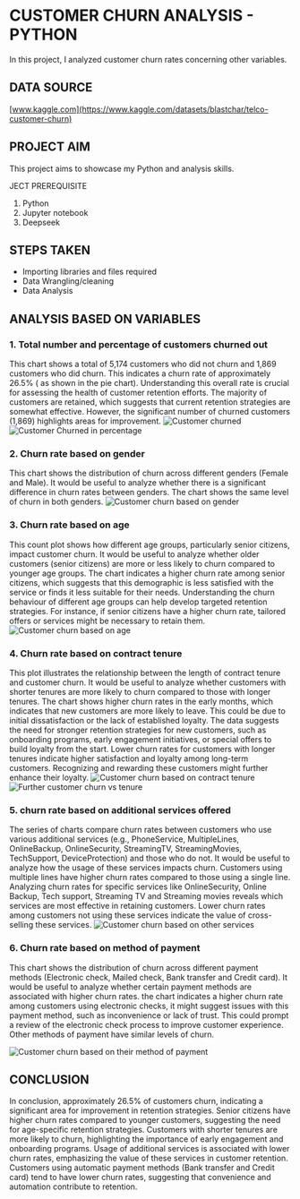 # CUSTOMER CHURN ANALYSIS - PYTHON
In this project, I analyzed customer churn rates concerning other variables.

## DATA SOURCE
[www.kaggle.com](https://www.kaggle.com/datasets/blastchar/telco-customer-churn)
## PROJECT AIM
This project aims to showcase my Python and analysis skills. 

JECT PREREQUISITE
1. Python
2. Jupyter notebook
3. Deepseek

## STEPS TAKEN
- Importing libraries and files required
- Data Wrangling/cleaning
- Data Analysis

## ANALYSIS BASED ON VARIABLES
### 1. Total number and percentage of customers churned out
This chart shows a total of 5,174 customers who did not churn and 1,869 customers who did churn. This indicates a churn rate of approximately 26.5% ( as shown in the pie chart).
Understanding this overall rate is crucial for assessing the health of customer retention efforts.
The majority of customers are retained, which suggests that current retention strategies are somewhat effective. However, the significant number of churned customers (1,869) highlights areas for improvement.
![Customer churned](https://github.com/user-attachments/assets/b1f53ad0-1e01-463d-ae8d-03b877455219)
![Customer Churned in percentage](https://github.com/user-attachments/assets/dec75983-9877-422a-8996-7f27cc8ed7c2)

### 2. Churn rate based on gender
This chart shows the distribution of churn across different genders (Female and Male). It would be useful to analyze whether there is a significant difference in churn rates between genders. The chart shows the same level of churn in both genders. 
![Customer churn based on gender](https://github.com/user-attachments/assets/798b8a87-efdd-4cb5-a119-2b3efed99b58)

### 3. Churn rate based on age
This count plot shows how different age groups, particularly senior citizens, impact customer churn. It would be useful to analyze whether older customers (senior citizens) are more or less likely to churn compared to younger age groups.
The chart indicates a higher churn rate among senior citizens, which suggests that this demographic is less satisfied with the service or finds it less suitable for their needs.
Understanding the churn behaviour of different age groups can help develop targeted retention strategies. For instance, if senior citizens have a higher churn rate, tailored offers or services might be necessary to retain them.
![Customer churn based on age](https://github.com/user-attachments/assets/37776437-5347-4319-b7d7-04ad7d26172b)
 
### 4. Churn rate based on contract tenure
This plot illustrates the relationship between the length of contract tenure and customer churn. It would be useful to analyze whether customers with shorter tenures are more likely to churn compared to those with longer tenures.
The chart shows higher churn rates in the early months, which indicates that new customers are more likely to leave. This could be due to initial dissatisfaction or the lack of established loyalty.
The data suggests the need for stronger retention strategies for new customers, such as onboarding programs, early engagement initiatives, or special offers to build loyalty from the start.
Lower churn rates for customers with longer tenures indicate higher satisfaction and loyalty among long-term customers. Recognizing and rewarding these customers might further enhance their loyalty.
![Customer churn based on contract tenure](https://github.com/user-attachments/assets/10b62936-7a46-42f0-a181-c37aaf84fb65)
![Further customer churn vs tenure](https://github.com/user-attachments/assets/fc6dcd39-8cbf-4301-a997-07d7fbc8465c)

### 5. churn rate based on additional services offered 
The series of charts compare churn rates between customers who use various additional services (e.g., PhoneService, MultipleLines, OnlineBackup, OnlineSecurity, StreamingTV, StreamingMovies, TechSupport, DeviceProtection) and those who do not. It would be useful to analyze how the usage of these services impacts churn.
Customers using multiple lines  have higher churn rates compared to those using a single line.
Analyzing churn rates for specific services like OnlineSecurity, Online Backup, Tech support, Streaming TV and Streaming movies reveals which services are most effective in retaining customers. Lower churn rates among customers not using these services indicate the value of cross-selling these services.
![Customer churn based on other services](https://github.com/user-attachments/assets/7a4eb1ae-4719-4502-a9ff-e28a6e3fc3b2)

### 6. Churn rate based on method of payment
This chart shows the distribution of churn across different payment methods (Electronic check, Mailed check, Bank transfer and Credit card). It would be useful to analyze whether certain payment methods are associated with higher churn rates.
the chart indicates a higher churn rate among customers using electronic checks, it might suggest issues with this payment method, such as inconvenience or lack of trust. This could prompt a review of the electronic check process to improve customer experience. Other methods of payment have similar levels of churn. 

![Customer churn based on their method of payment](https://github.com/user-attachments/assets/3ad12ecf-ff84-43d0-baaa-9d1ad1ae6cdc)

## CONCLUSION
In conclusion, approximately 26.5% of customers churn, indicating a significant area for improvement in retention strategies.
Senior citizens have higher churn rates compared to younger customers, suggesting the need for age-specific retention strategies.
Customers with shorter tenures are more likely to churn, highlighting the importance of early engagement and onboarding programs.
Usage of additional services is associated with lower churn rates, emphasizing the value of these services in customer retention.
Customers using automatic payment methods (Bank transfer and Credit card) tend to have lower churn rates, suggesting that convenience and automation contribute to retention.
